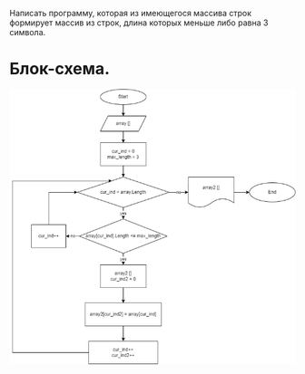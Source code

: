 Написать программу, которая из имеющегося массива строк формирует массив из строк, длина которых меньше либо равна 3 символа. 

# Блок-схема.

![блок-схема](block-diagram.png)